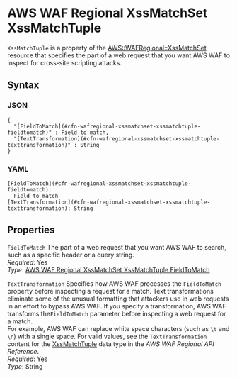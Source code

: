 # AWS WAF Regional XssMatchSet XssMatchTuple<a name="aws-properties-wafregional-xssmatchset-xssmatchtuple"></a>

`XssMatchTuple` is a property of the [AWS::WAFRegional::XssMatchSet](aws-resource-wafregional-xssmatchset.md) resource that specifies the part of a web request that you want AWS WAF to inspect for cross\-site scripting attacks\.

## Syntax<a name="w13ab1c21c10d237c41c20b5"></a>

### JSON<a name="aws-properties-wafregional-xssmatchset-xssmatchtuple-syntax.json"></a>

```
{
  "[FieldToMatch](#cfn-wafregional-xssmatchset-xssmatchtuple-fieldtomatch)" : Field to match,
  "[TextTransformation](#cfn-wafregional-xssmatchset-xssmatchtuple-texttransformation)" : String
}
```

### YAML<a name="aws-properties-wafregional-xssmatchset-xssmatchtuple-syntax.yaml"></a>

```
[FieldToMatch](#cfn-wafregional-xssmatchset-xssmatchtuple-fieldtomatch):
  Field to match
[TextTransformation](#cfn-wafregional-xssmatchset-xssmatchtuple-texttransformation): String
```

## Properties<a name="w13ab1c21c10d237c41c20b7"></a>

`FieldToMatch`  <a name="cfn-wafregional-xssmatchset-xssmatchtuple-fieldtomatch"></a>
The part of a web request that you want AWS WAF to search, such as a specific header or a query string\.  
*Required*: Yes  
*Type*: [AWS WAF Regional XssMatchSet XssMatchTuple FieldToMatch](aws-properties-wafregional-xssmatchset-xssmatchtuple-fieldtomatch.md)

`TextTransformation`  <a name="cfn-wafregional-xssmatchset-xssmatchtuple-texttransformation"></a>
Specifies how AWS WAF processes the `FieldToMatch` property before inspecting a request for a match\. Text transformations eliminate some of the unusual formatting that attackers use in web requests in an effort to bypass AWS WAF\. If you specify a transformation, AWS WAF transforms the`FieldToMatch` parameter before inspecting a web request for a match\.  
For example, AWS WAF can replace white space characters \(such as `\t` and `\n`\) with a single space\. For valid values, see the `TextTransformation` content for the [XssMatchTuple](https://docs.aws.amazon.com/waf/latest/APIReference/API_regional_XssMatchTuple.html) data type in the *AWS WAF Regional API Reference*\.  
*Required*: Yes  
*Type*: String